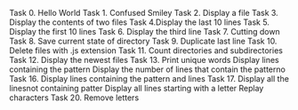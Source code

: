 Task 0. Hello World
Task 1. Confused Smiley
Task 2. Display a file
Task 3. Display the contents of two files
Task 4.Display the last 10 lines
Task 5. Display the first 10 lines
Task 6. Display the third line
Task 7. Cutting down
Task 8. Save current state of directory
Task 9. Duplicate last line
Task 10. Delete files with .js extension
Task 11. Count directories and subdirectories
Task 12. Display the newest files
Task 13. Print unique words
Display lines containing the pattern
Display the number of lines that contain the patterno
Task 16. Display lines containing the pattern and lines
Task 17. Display all the linesnot containing patter
Display all lines starting with a letter
Replay characters
Task 20. Remove letters

